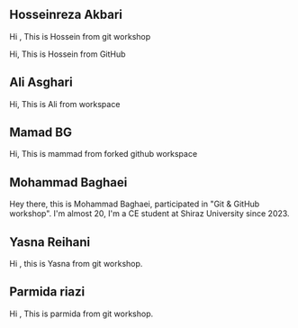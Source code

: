 ## Hosseinreza Akbari

Hi , This is Hossein from git workshop

Hi, This is Hossein from GitHub

## Ali Asghari

Hi, This is Ali from workspace

## Mamad BG

Hi, This is mammad from forked github workspace


## Mohammad Baghaei

Hey there, this is Mohammad Baghaei, participated in "Git & GitHub workshop".
I'm almost 20, I'm a CE student at Shiraz University since 2023.

## Yasna Reihani

Hi , this is Yasna from git workshop.

## Parmida riazi
Hi , This is parmida from git workshop.


